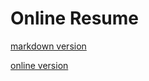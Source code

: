 # Online Resume


[markdown version](./gustavoandresmarin.resume.md)

[online version](https://guumaster.github.com/resume)


